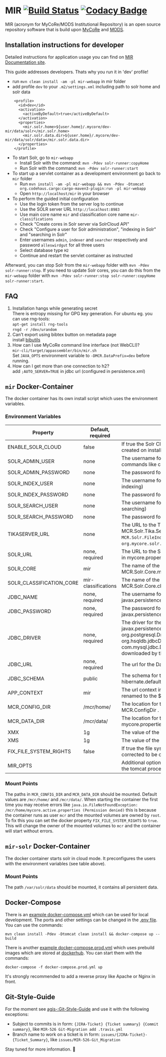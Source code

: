 # MIR [![Build Status](https://travis-ci.org/MyCoRe-Org/mir.svg?branch=master)](https://travis-ci.org/MyCoRe-Org/mir) [![Codacy Badge](https://app.codacy.com/project/badge/Grade/edf89bf4bb564a56b74aeb3d3e6474a4)](https://www.codacy.com/gh/MyCoRe-Org/mir/dashboard?utm_source=github.com&amp;utm_medium=referral&amp;utm_content=MyCoRe-Org/mir&amp;utm_campaign=Badge_Grade)
MIR (acronym for MyCoRe/MODS Institutional Repository) is an open source repository software that is build upon [MyCoRe](https://github.com/MyCoRe-Org/mycore) and [MODS](http://www.loc.gov/standards/mods/).


## Installation instructions for developer
Detailed instructions for application usage you can find on [MIR Documentation site](https://www.mycore.de/documentation/apps/mir/mir_install/).

This guide addresses developers. Thats why you run it in 'dev' profile!
 - run `mvn clean install -am -pl mir-webapp` in mir folder
 - add profile `dev` to your `.m2/settings.xml` including path to solr home and solr data  
```
    <profile>
      <id>dev</id>
      <activation>
        <activeByDefault>true</activeByDefault>
      </activation>
      <properties>
        <mir.solr.home>${user.home}/.mycore/dev-mir/data/solr</mir.solr.home>
        <mir.solr.data.dir>${user.home}/.mycore/dev-mir/data/solr/data</mir.solr.data.dir>
      </properties>
    </profile>
```
 - To start Solr, go to `mir-webapp`
   - Install Solr with the command: `mvn -Pdev solr-runner:copyHome`
   - Run Solr with the command: `mvn -Pdev solr-runner:start`
 - To start up a servlet container as a development environment go back to `mir` folder
   - Run `mvn install -am -pl mir-webapp && mvn -Pdev -Dtomcat org.codehaus.cargo:cargo-maven3-plugin:run -pl mir-webapp`
   - Open `http://localhost/mir` in your browser
 - To perform the guided initial configuration
   - Use the login token from the server log to continue
   - Use the SOLR server URL `http://localhost:8983`
   - Use main core name `mir` and classification core name `mir-classifications`
   - Check "Create cores in Solr server via SolrCloud API"
   - Check "Configure a user for Solr administration", "indexing in Solr" and "searching in Solr"
   - Enter usernames `admin`, `indexer` and `searcher` respectively and password `alleswirdgut` for all three users
   - Select database type `H2`
   - Continue and restart the servlet container as instructed

Afterward, you can stop Solr from the `mir-webapp` folder with `mvn -Pdev solr-runner:stop`.
If you need to update Solr cores, you can do this from the `mir-webapp` folder with `mvn -Pdev solr-runner:stop solr-runner:copyHome solr-runner:start`.


## FAQ
 1. Installation hangs while generating secret  
    There is entropy missing for GPG key generation. For ubuntu eg. you can use rng-tools:  
    `apt-get install rng-tools`  
    `rngd -r /dev/urandom`
 1. Can't export using bibtex button on metadata page  
    install [bibutils](https://sourceforge.net/projects/bibutils/)
 1. How can I use MyCoRe command line interface (not WebCLI)?  
    `mir-cli/target/appassembler/bin/mir.sh`  
    Set `JAVA_OPTS` environment variable to `-DMCR.DataPrefix=dev` before running.
 1. How can I get more than one connection to h2?  
    add `;AUTO_SERVER=TRUE` in jdbc url (configured in persistence.xml)

## `mir` Docker-Container
The docker container has its own install script which uses the environment variables.

### Environment Variables
| Property                 | Default,  required  | Description                                                                                                                                                                                                                                                                          |
|--------------------------|---------------------|--------------------------------------------------------------------------------------------------------------------------------------------------------------------------------------------------------------------------------------------------------------------------------------|
| ENABLE_SOLR_CLOUD        | false               | If true the Solr Cloud mode is enabled. (solr cores will be created on install)                                                                                                                                                                                                      |
| SOLR_ADMIN_USER          | none                | The username for the Solr Admin. (will be used for admin commands like creating cores)                                                                                                                                                                                               |
| SOLR_ADMIN_PASSWORD      | none                | The password for the Solr Admin.                                                                                                                                                                                                                                                     |
| SOLR_INDEX_USER          | none                | The username for the Solr Indexer. (will be used for indexing)                                                                                                                                                                                                                       |
| SOLR_INDEX_PASSWORD      | none                | The password for the Solr Indexer.                                                                                                                                                                                                                                                   |
| SOLR_SEARCH_USER         | none                | The username for the Solr Searcher. (will be used for searching)                                                                                                                                                                                                                     |
| SOLR_SEARCH_PASSWORD     | none                | The password for the Solr Searcher.                                                                                                                                                                                                                                                  |
| TIKASERVER_URL           | none                | The URL to the Tika Server. Same as MCR.Solr.Tika.ServerURL in mycore.properties. (also sets `MCR.Solr.FileIndexStrategy` to `org.mycore.solr.index.file.tika.MCRTikaSolrFileStrategy`)                                                                                              |
| SOLR_URL                 | none, required      | The URL to the SOLR Server. Same as MCR.Solr.ServerURL in mycore.properties.                                                                                                                                                                                                         |
| SOLR_CORE                | mir                 | The name of the Solr main core. Same as MCR.Solr.Core.main.Name in mycore.properties.                                                                                                                                                                                                |
| SOLR_CLASSIFICATION_CORE | mir-classifications | The name of the Solr classification core. Same as MCR.Solr.Core.classification.Name in mycore.properties.                                                                                                                                                                            |
| JDBC_NAME                | none, required      | The username for the Database authentication. Same as javax.persistence.jdbc.user in persistence.xml.                                                                                                                                                                                |
| JDBC_PASSWORD            | none, required      | The password for the Database authentication. Same as javax.persistence.jdbc.password in persistence.xml.                                                                                                                                                                            |
| JDBC_DRIVER              | none, required      | The driver for the Database. Same as javax.persistence.jdbc.driver in persistence.xml.   If you use org.postgresql.Driver, org.mariadb.jdbc.Driver, org.hsqldb.jdbcDriver, org.h2.Driver or com.mysql.jdbc.Driver the right database drivers get downloaded by the installer script. |
| JDBC_URL                 | none, required      | The url for the Database.                                                                                                                                                                                                                                                            |
| JDBC_SCHEMA              | public              | The schema for the Database. Same as hibernate.default_schema in persistence.xml.                                                                                                                                                                                                    |
| APP_CONTEXT              | mir                 | The url context in which the app lives. (The .war will be renamed to the $APP_CONTEXT.war)                                                                                                                                                                                           |
| MCR_CONFIG_DIR           | /mcr/home/          | The location for the home directory. Same as the MCR.ConfigDir .                                                                                                                                                                                                                     |
| MCR_DATA_DIR             | /mcr/data/          | The location for the data directory. Same as MCR.datadir in mycore.properties.                                                                                                                                                                                                       |
| XMX                      | 1g                  | The value of the -Xmx parameter for Tomcat.                                                                                                                                                                                                                                          |
| XMS                      | 1g                  | The value of the -Xms parameter for Tomcat.                                                                                                                                                                                                                                          |
| FIX_FILE_SYSTEM_RIGHTS   | false               | If true the file system rights of the mounted volumes get corrected to be owned by the right user.                                                                                                                                                                                   |
| MIR_OPTS                 |                     | Additional options which will be passed as JAVA_OPTS to the tomcat process                                                                                                                                                                                                           |

### Mount Points

The paths in `MCR_CONFIG_DIR` and `MCR_DATA_DIR` should be mounted. Default values are `/mcr/home/` and `/mcr/data/`.
When starting the container the first time you may receive errors like
`java.io.FileNotFoundException: /mcr/home/mycore.active.properties (Permission denied)` this is because the container 
runs as user `mcr` and the mounted volumes are owned by `root`.
To fix this you can set the docker property `FIX_FILE_SYSTEM_RIGHTS` to `true`. This will change the owner of the
mounted volumes to `mcr` and the container will start without errors.

## `mir-solr` Docker-Container
The docker container starts solr in cloud mode. It preconfigures the users with the environment variables (see table above).

### Mount Points

The path `/var/solr/data` should be mounted, it contains all persistent data.

## Docker-Compose

There is an [example docker-compose.yml](docker-compose.yml) which can be used for local development. 
The ports and other settings can be changed in the [.env file](.env). You can use the commands:
```shell
mvn clean install -Pdev -Dtomcat clean install && docker-compose up --build
```

There is another [example docker-compose.prod.yml](docker-compose.prod.yml) which uses prebuild images which are stored at [dockerhub](https://hub.docker.com/u/mycoreorg). 
You can start them with the commands:
```shell
docker-compose -f docker-compose.prod.yml up
```

It's strongly recommended to add a reverse proxy like Apache or Nginx in front. 

## Git-Style-Guide
For the moment see [agis-:Git-Style-Guide](https://github.com/agis-/git-style-guide) and use it with the following exceptions:
 - Subject to commits is in form: `{JIRA-Ticket} {Ticket summary} {Commit summary}`, like `MIR-526 Git-Migration add .travis.yml`
 - Branch name to work on a ticket is in form: `issues/{JIRA-Ticket}-{Ticket_Summary}`, like `issues/MIR-526-Git_Migration`

Stay tuned for more information. :bow:
